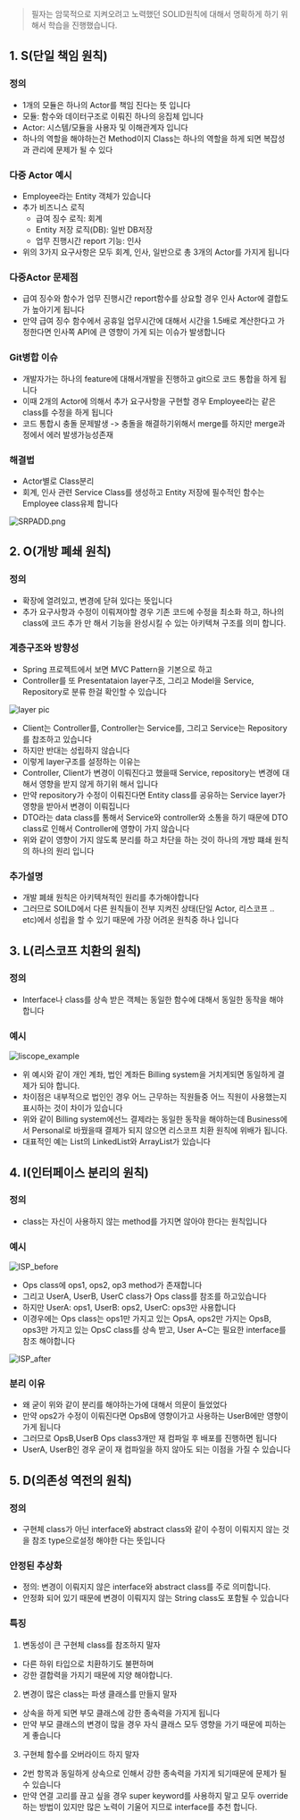 > 필자는 암묵적으로 지켜오려고 노력했던 SOLID원칙에 대해서 명확하게 하기 위해서 학습을 진행했습니다. 

## 1. S(단일 책임 원칙)
### 정의
- 1개의 모듈은 하나의 Actor를 책임 진다는 뜻 입니다
- 모듈: 함수와 데이터구조로 이뤄진 하나의 응집체 입니다
- Actor: 시스템/모듈을 사용자 및 이해관계자 입니다
- 하나의 역할을 해야하는건 Method이지 Class는 하나의 역할을 하게 되면 복잡성과 관리에 문제가 될 수 있다

### 다중 Actor 예시

- Employee라는 Entity 객체가 있습니다
- 추가 비즈니스 로직
  - 급여 징수 로직: 회계
  - Entity 저장 로직(DB): 일반 DB저장
  - 업무 진행시간 report 기능: 인사
- 위의 3가지 요구사항은 모두 회계, 인사, 일반으로 총 3개의 Actor를 가지게 됩니다

### 다중Actor 문제점
- 급여 징수와 함수가 업무 진행시간 report함수를 상요할 경우 인사 Actor에 결합도가 높아기게 됩니다
- 만약 급여 징수 함수에서 공휴일 업무시간에 대해서 시간을 1.5배로 계산한다고 가정한다면 인사쪽 API에 큰 영향이 가게 되는 이슈가 발생합니다

### Git병합 이슈
- 개발자가는 하나의 feature에 대해서개발을 진행하고 git으로 코드 통합을 하게 됩니다
- 이때 2개의 Actor에 의해서 추가 요구사항을 구현할 경우 Employee라는 같은 class를 수정을 하게 됩니다
- 코드 통합시 충돌 문제발생 -> 충돌을 해결하기위해서 merge를 하지만 merge과정에서 에러 발생가능성존재

### 해결법

- Actor별로 Class분리
- 회계, 인사 관련 Service Class를 생성하고 Entity 저장에 필수적인 함수는 Employee class유제 합니다

![SRPADD.png](./pic/SRPADD.png)

## 2. O(개방 폐쇄 원칙)
### 정의
- 확장에 열려있고, 변경에 닫혀 있다는 뜻입니다
- 추가 요구사항과 수정이 이뤄져야할 경우 기존 코드에 수정을 최소화 하고, 하나의 class에 코드 추가 만 해서 기능을 완성시킬 수 있는 아키텍쳐 구조를 의미 합니다.

### 계층구조와 방향성
- Spring 프로젝트에서 보면 MVC Pattern을 기본으로 하고
- Controller를 또 Presentataion layer구조, 그리고 Model을 Service, Repository로 분류 한걸 확인할 수 있습니다

![layer pic](./pic/layer.png)

- Client는 Controller를, Controller는 Service를, 그리고 Service는 Repository를 찹조하고 있습니다
- 하지만 반대는 성립하지 않습니다
- 이렇게 layer구조를 설정하는 이유는 
- Controller, Client가 변경이 이뤄진다고 했을때 Service, repository는 변경에 대해서 영향을 받지 않게 하기위 해서 입니다
- 만약 repository가 수정이 이뤄진다면 Entity class를 공유하는 Service layer가 영향을 받아서 변경이 이뤄집니다 
- DTO라는 data class를 통해서 Service와 controller와 소통을 하기 때문에 DTO class로 인해서 Controller에 영향이 가지 않습니다
- 위와 같이 영향이 가지 않도록 분리를 하고 차단을 하는 것이 하나의 개방 퍠쇄 원칙의 하나의 원리 입니다

### 추가설명
- 개발 폐쇄 원칙은 아키텍쳐적인 원리를 추가해야합니다
- 그러므로 SOILD에서 다른 원칙들이 전부 지켜진 상태(단일 Actor, 리스코프 .. etc)에서 성립을 할 수 있기 때문에 가장 어려운 원칙중 하나 입니다

## 3. L(리스코프 치환의 원칙)
### 정의
- Interface나 class를 상속 받은 객체는 동일한 함수에 대해서 동일한 동작을 해야 합니다

### 예시

![liscope_example](./pic/liscope_example.png)

- 위 예시와 같이 개인 계좌, 법인 계좌든 Billing system을 거치게되면 동일하게 결제가 되야 합니다.
- 차이점은 내부적으로 법인인 경우 어느 근무하는 직원들중 어느 직원이 사용했는지 표시하는 것이 차이가 있습니다
- 위와 같이 Billing system에선느 결제라는 동일한 동작을 해야하는데 Business에서 Personal로 바꿨을때 결제가 되지 않으면 리스코프 치환 원칙에 위배가 됩니다.
- 대표적인 예는 List의 LinkedList와 ArrayList가 있습니다

## 4. I(인터페이스 분리의 원칙)
### 정의
- class는 자신이 사용하지 않는 method를 가지면 않아야 한다는 원칙입니다

### 예시

![ISP_before](./pic/ISP_before.png) 

- Ops class에 ops1, ops2, op3 method가 존재합니다
- 그리고 UserA, UserB, UserC class가 Ops class를 참조를 하고있습니다
- 하지만 UserA: ops1, UserB: ops2, UserC: ops3만 사용합니다
- 이경우에는 Ops class는 ops1만 가지고 있는 OpsA, ops2만 가지는 OpsB, ops3만 가지고 있는 OpsC class를 상속 받고, User A~C는 필요한 interface를 참조 해야합니다

![ISP_after](./pic/ISP_after.png)

### 분리 이유
- 왜 굳이 위와 같이 분리를 해야하는가에 대해서 의문이 들었었다
- 만약 ops2가 수정이 이뤄진다면 OpsB에 영향이가고 사용하는 UserB에만 영향이 가게 됩니다
- 그러므로 OpsB,UserB Ops class3개만 재 컴파일 후 배포를 진행하면 됩니다
- UserA, UserB인 경우 굳이 재 컴파일을 하지 않아도 되는 이점을 가질 수 있습니다

## 5. D(의존성 역전의 원칙)

### 정의
- 구현체 class가 아닌 interface와 abstract class와 같이 수정이 이뤄지지 않는 것을 참조 type으로설정 해야한 다는 뜻입니다

### 안정된 추상화
- 정의: 변경이 이뤄지지 않은 interface와 abstract class를 주로 의미합니다.
- 안정화 되어 있기 때문에 변경이 이뤄지지 않는 String class도 포함될 수 있습니다

### 특징
1. 변동성이 큰 구현체 class를 참조하지 말자
- 다른 하위 타입으로 치환하기도 불편하며
- 강한 결합력을 가지기 때문에 지양 해야합니다.
2. 변경이 많은 class는 파생 클래스를 만들지 말자
- 상속을 하게 되면 부모 클래스에 강한 종속력을 가지게 됩니다
- 만약 부모 클래스의 변경이 많을 경우 자식 클래스 모두 영향을 가기 때문에 피하는게 좋습니다
3. 구현체 함수를 오버라이드 하지 말자
- 2번 항목과 동일하게 상속으로 인해서 강한 종속력을 가지게 되기때문에 문제가 될 수 있습니다
- 만약 연결 고리를 끊고 싶을 경우 super keyword를 사용하지 말고 모두 override하는 방법이 있지만 많은 노력이 기울어 지므로 interface를 추천 합니다.
